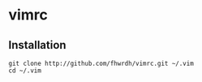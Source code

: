 vimrc
=====

Installation
------------

```
git clone http://github.com/fhwrdh/vimrc.git ~/.vim
cd ~/.vim
